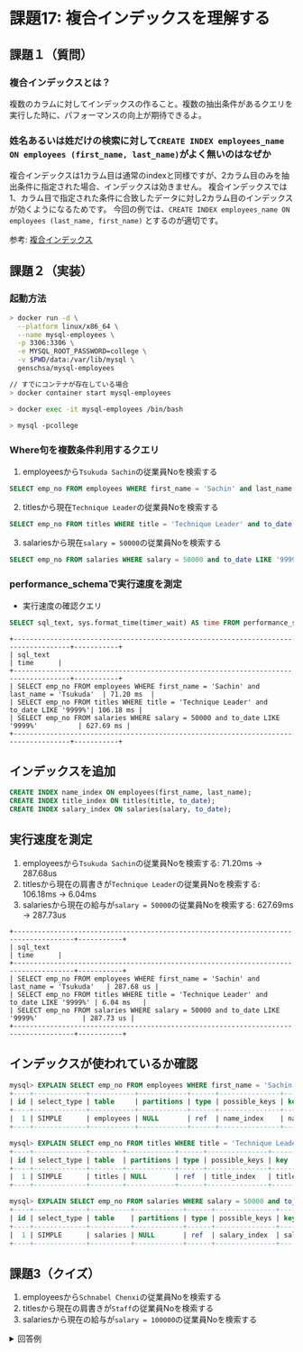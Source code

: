 # 課題17: 複合インデックスを理解する

## 課題１（質問）

### 複合インデックスとは？

複数のカラムに対してインデックスの作ること。複数の抽出条件があるクエリを実行した時に、パフォーマンスの向上が期待できるよ。


### 姓名あるいは姓だけの検索に対して`CREATE INDEX employees_name ON employees (first_name, last_name)`がよく無いのはなぜか

複合インデックスは1カラム目は通常のindexと同様ですが、2カラム目のみを抽出条件に指定された場合、インデックスは効きません。
複合インデックスでは1、カラム目で指定された条件に合致したデータに対し2カラム目のインデックスが効くようになるためです。
今回の例では、`CREATE INDEX employees_name ON employees (last_name, first_name)` とするのが適切です。

参考: [複合インデックス](https://use-the-index-luke.com/ja/sql/where-clause/the-equals-operator/concatenated-keys)

## 課題２（実装）

### 起動方法
```bash
> docker run -d \
  --platform linux/x86_64 \
  --name mysql-employees \
  -p 3306:3306 \
  -e MYSQL_ROOT_PASSWORD=college \
  -v $PWD/data:/var/lib/mysql \
  genschsa/mysql-employees

// すでにコンテナが存在している場合
> docker container start mysql-employees

> docker exec -it mysql-employees /bin/bash

> mysql -pcollege
```

### Where句を複数条件利用するクエリ

1. employeesから`Tsukuda Sachin`の従業員Noを検索する
```sql
SELECT emp_no FROM employees WHERE first_name = 'Sachin' and last_name = 'Tsukuda';
```

2. titlesから現在`Technique Leader`の従業員Noを検索する
```sql
SELECT emp_no FROM titles WHERE title = 'Technique Leader' and to_date LIKE '9999%';
```

3. salariesから現在`salary = 50000`の従業員Noを検索する
```sql
SELECT emp_no FROM salaries WHERE salary = 50000 and to_date LIKE '9999%';
```

### performance_schemaで実行速度を測定

- 実行速度の確認クエリ
```SQL
SELECT sql_text, sys.format_time(timer_wait) AS time FROM performance_schema.events_statements_history WHERE sql_text IS NOT NULL;
```

```
+------------------------------------------------------------------------------------+-----------+
| sql_text                                                                           | time      |
+------------------------------------------------------------------------------------+-----------+
| SELECT emp_no FROM employees WHERE first_name = 'Sachin' and last_name = 'Tsukuda'  | 71.20 ms  |
| SELECT emp_no FROM titles WHERE title = 'Technique Leader' and to_date LIKE '9999%'| 106.18 ms |
| SELECT emp_no FROM salaries WHERE salary = 50000 and to_date LIKE '9999%'          | 627.69 ms |
+------------------------------------------------------------------------------------+-----------+
```

## インデックスを追加

```sql
CREATE INDEX name_index ON employees(first_name, last_name);
CREATE INDEX title_index ON titles(title, to_date);
CREATE INDEX salary_index ON salaries(salary, to_date);
```

## 実行速度を測定

1. employeesから`Tsukuda Sachin`の従業員Noを検索する: 71.20ms -> 287.68us
2. titlesから現在の肩書きが`Technique Leader`の従業員Noを検索する: 106.18ms -> 6.04ms
3. salariesから現在の給与が`salary = 50000`の従業員Noを検索する: 627.69ms -> 287.73us


```
+-------------------------------------------------------------------------------------+-----------+
| sql_text                                                                            | time      |
+-------------------------------------------------------------------------------------+-----------+
| SELECT emp_no FROM employees WHERE first_name = 'Sachin' and last_name = 'Tsukuda'   | 287.68 us |
| SELECT emp_no FROM titles WHERE title = 'Technique Leader' and to_date LIKE '9999%' | 6.04 ms   |
| SELECT emp_no FROM salaries WHERE salary = 50000 and to_date LIKE '9999%'           | 287.73 us |
+-------------------------------------------------------------------------------------+-----------+
```

## インデックスが使われているか確認

```sql
mysql> EXPLAIN SELECT emp_no FROM employees WHERE first_name = 'Sachin' and last_name = 'Tsukuda';
+----+-------------+-----------+------------+------+---------------+------------+---------+-------------+------+----------+-------------+
| id | select_type | table     | partitions | type | possible_keys | key        | key_len | ref         | rows | filtered | Extra       |
+----+-------------+-----------+------------+------+---------------+------------+---------+-------------+------+----------+-------------+
|  1 | SIMPLE      | employees | NULL       | ref  | name_index    | name_index | 34      | const,const |    2 |   100.00 | Using index |
+----+-------------+-----------+------------+------+---------------+------------+---------+-------------+------+----------+-------------+

mysql> EXPLAIN SELECT emp_no FROM titles WHERE title = 'Technique Leader' and to_date LIKE '9999%';
+----+-------------+--------+------------+------+---------------+-------------+---------+-------+------+----------+--------------------------+
| id | select_type | table  | partitions | type | possible_keys | key         | key_len | ref   | rows | filtered | Extra                    |
+----+-------------+--------+------------+------+---------------+-------------+---------+-------+------+----------+--------------------------+
|  1 | SIMPLE      | titles | NULL       | ref  | title_index   | title_index | 52      | const |    1 |   100.00 | Using where; Using index |
+----+-------------+--------+------------+------+---------------+-------------+---------+-------+------+----------+--------------------------+

mysql> EXPLAIN SELECT emp_no FROM salaries WHERE salary = 50000 and to_date LIKE '9999%';
+----+-------------+----------+------------+------+---------------+--------------+---------+-------+------+----------+--------------------------+
| id | select_type | table    | partitions | type | possible_keys | key          | key_len | ref   | rows | filtered | Extra                    |
+----+-------------+----------+------------+------+---------------+--------------+---------+-------+------+----------+--------------------------+
|  1 | SIMPLE      | salaries | NULL       | ref  | salary_index  | salary_index | 4       | const |   69 |   100.00 | Using where; Using index |
+----+-------------+----------+------------+------+---------------+--------------+---------+-------+------+----------+--------------------------+
```
## 課題3（クイズ）

1. employeesから`Schnabel Chenxi`の従業員Noを検索する
2. titlesから現在の肩書きが`Staff`の従業員Noを検索する
3. salariesから現在の給与が`salary = 100000`の従業員Noを検索する

<details>
  <summary>回答例</summary>

1. 
```sql
SELECT emp_no FROM employees WHERE first_name = 'Chenxi' and last_name = 'Schnabel';
```

2. 
```sql
SELECT emp_no FROM titles WHERE title = 'Staff' and to_date LIKE '9999%';
```

3. 
```sql
SELECT emp_no FROM salaries WHERE salary = 100000 and to_date LIKE '9999%';
```
</details>
